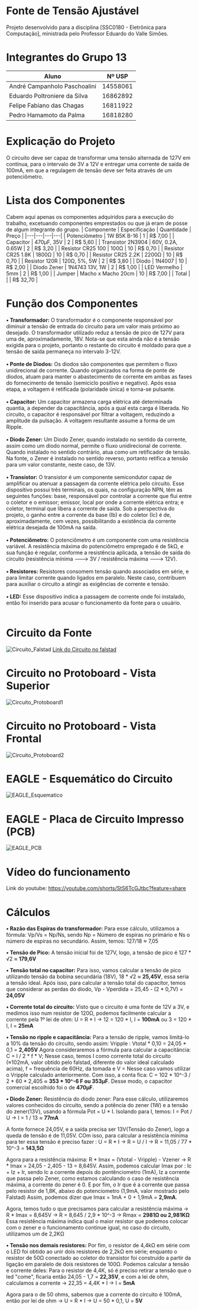 # Fonte de Tensão Ajustável
Projeto desenvolvido para a disciplina [SSC0180 - Eletrônica para Computação], ministrada pelo Professor Eduardo do Valle Simôes.

# Integrantes do Grupo 13
| Aluno | Nº USP |
|---|---|
| André Campanholo Paschoalini | 14558061 |
| Eduardo Poltroniere da Silva | 16862892 |
| Felipe Fabiano das Chagas | 16811922 |
| Pedro Hamamoto da Palma | 16818280 |

# Explicação do Projeto
O circuito deve ser capaz de transformar uma tensão alternada de 127V em contínua, para o intervalo de 3V a 12V e entregar uma corrente de saída de 100mA, em que a regulagem de tensão deve ser feita através de um potenciômetro.

# Lista dos Componentes
Cabem aqui apenas os componentes adquiridos para a execução do trabalho, excetuando componentes emprestados ou que já eram de posse de algum integrante do grupo.
| Componente | Especificação | Quantidade | Preço |
|---|---|---|---|
| Potenciômetro | 1W B5K B-16 | 1 | R$ 7,00 |
| Capacitor | 470μF, 35V | 2 | R$ 5,60 |
| Transistor 2N3904 | 60V, 0.2A, 0.65W | 2 | R$ 3,20 |
| Resistor CR25 100 | 100Ω | 10 | R$ 0,70 |
| Resistor CR25 1.8K | 1800Ω | 10 | R$ 0,70 |
| Resistor CR25 2.2K | 2200Ω | 10 | R$ 0,70 |
| Resistor 120R | 120Ω, 5%, 5W | 2 | R$ 3,80 |
| Diodo | 1N4007 | 10 | R$ 2,00 |
| Diodo Zener | 1N4743 13V, 1W | 2 | R$ 1,00 |
| LED Vermelho | 5mm | 2 | R$ 1,00 |
| Jumper | Macho x Macho 20cm | 10 | R$ 7,00 |
| Total |   |   | R$ 32,70 |

# Função dos Componentes
**• Transformador:** O transformador é o componente responsável por diminuir a tensão de entrada do circuito para um valor mais próximo ao desejado. O transformador utilizado reduz a tensão de pico de 127V para uma de, aproximadamente, 18V. Nota-se que esta ainda não é a tensão exigida para o projeto, portanto o restante do circuito é moldado para que a tensão de saída permaneça no intervalo 3-12V.<br><br>
**• Ponte de Diodos:** Os diodos são componentes que permitem o fluxo unidirecional de corrente. Quando organizados na forma de ponte de diodos, atuam para manter o abastecimento de corrente em ambas as fases do fornecimento de tensão (semiciclo positivo e negativo). Após essa etapa, a voltagem é retificada (polaridade única) e torna-se pulsante.<br><br>
**• Capacitor:** Um capacitor armazena carga elétrica até determinada quantia, a depender da capacitância, após a qual esta carga é liberada. No circuito, o capacitor é responsável por filtrar a voltagem, reduzindo a amplitude da pulsação. A voltagem resultante assume a forma de um Ripple.<br><br>
**• Diodo Zener:** Um Diodo Zener, quando instalado no sentido da corrente, assim como um diodo normal, permite o fluxo unidirecional de corrente. Quando instalado no sentido contrário, atua como um retificador de tensão. Na fonte, o Zener é instalado no sentido reverso, portanto retifica a tensão para um valor constante, neste caso, de 13V.<br><br>
**• Transistor:** O transistor é um componente semicondutor capaz de amplificar ou atenuar a passagem da corrente elétrica pelo circuito. Esse dispositivo possui três terminais, os quais, na configuração NPN, têm as seguintes funções: base, responsável por controlar a corrente que flui entre o coletor e o emissor; emissor, local por onde a corrente elétrica entra; e coletor, terminal que libera a corrente de saída. Sob a perspectiva do projeto, o ganho entre a corrente da base (Ib) e do coletor (Ic) é de, aproximadamente, cem vezes, possibilitando a existência da corrente elétrica desejada de 100mA na saída.<br><br>
**• Potenciômetro:** O potenciômetro é um componente com uma resistência variável. A resistência máxima do potenciômetro empregado é de 5kΩ, e sua função é regular, conforme a resistência aplicada, a tensão de saída do circuito (resistência mínima ---> 3V / resistência máxima ---> 12V).<br><br>
**• Resistores:** Resistores consomem tensão quando associados em série, e para limitar corrente quando ligados em paralelo. Neste caso, contribuem para auxiliar o circuito a atingir as exigências de corrente e tensão.<br><br>
**• LED:** Esse dispositivo indica a passagem de corrente onde foi instalado, então foi inserido para acusar o funcionamento da fonte para o usuário.<br><br>

# Circuito da Fonte
![Circuito_Falstad](https://github.com/user-attachments/assets/753f5140-2f8f-4558-91b9-41d9b97e7e20)
[Link do Circuito no falstad](https://tinyurl.com/2cjqocsm)

# Circuito no Protoboard - Vista Superior
![Circuito_Protoboard1](https://github.com/user-attachments/assets/ac1da0dd-7930-468d-b1b4-476971e12a93)

# Circuito no Protoboard - Vista Frontal
![Circuito_Protoboard2](https://github.com/user-attachments/assets/5a615ed1-d733-4367-8e0f-ed9c118c0db6)

# EAGLE - Esquemático do Circuito 
![EAGLE_Esquematico](https://github.com/user-attachments/assets/f0c94348-775d-4e4a-9912-604963d73fee)

# EAGLE - Placa de Circuito Impresso (PCB)
![EAGLE_PCB](https://github.com/user-attachments/assets/ca3a65e0-cf54-4e7a-9ae3-f715dc206810)

# Vídeo do funcionamento
Link do youtube: https://youtube.com/shorts/StS6TcGJtbc?feature=share
# Cálculos

**• Razão das Espiras do transformador:** Para esse cálculo, utilizamos a fórmula: Vp/Vs = Np/Ns, sendo Np = Número de espiras no primário e Ns o número de espiras no secundário. Assim, temos: 127/18 ≈ 7,05

**• Tensão de Pico:** A tensão inicial foi de 127V, logo, a tensão de pico é 127 * √2 ≈ **179,6V**

**• Tensão total no capacitor:** Para isso, vamos calcular a tensão de pico utilizando tensão da bobina secundária (18V), 18 * √2 ≈ **25,45V**, essa seria a tensão ideal.
Após isso, para calcular a tensão total do capacitor, temos que considerar as perdas do diodo, Vp - Vperdida = 25,45 - (2 * 0,7V) = **24,05V** 

**• Corrente total do circuito:** Visto que o circuito é uma fonte de 12V a 3V, e medimos isso num resistor de 120Ω, podemos facilmente calcular a corrente pela 1º lei de ohm: U = R * I -> 12 = 120 * I, I = **100mA** ou 3 = 120 * I, I = **25mA**

**• Tensão no ripple e capacitância:** Para a tensão de ripple, vamos limitá-lo a 10% da tensão do circuito, sendo assim: Vripple : Vtotal * 0,10 = 24,05 * 0,1 = **2,405V**
Agora consideraremos a fórmula para calcular a capacitância: C = I / 2 * f * V; Nesse caso, temos I como corrente total do circuito (≈102mA, valor obtido pelo falstad, diferente do valor ideal calculado acima), f = frequência de 60Hz, da tomada e V = Nesse caso vamos utilizar o Vripple calculado anteriormente. Com isso, a conta fica: C = 102 * 10^-3 / 2 * 60 * 2,405 ≈ **353 * 10^-6 F ou 353μF**. Desse modo, o capacitor comercial escolhido foi o de **470μF**. 

**• Diodo Zener:** Resistência do diodo zener: Para esse cálculo, utilizaremos valores conhecidos do circuito, sendo a potência do zener (1W) e a tensão do zener(13V), usando a fórmula Pot = U * I. Isolando para I, temos: I = Pot / U -> I = 1 / 13  ≈ **77mA**

A fonte fornece 24,05V, e a saída precisa ser 13V(Tensão do Zener), logo a queda de tensão é de 11,05V. COm isso, para calcular a resistência mínima para ter essa tensão é preciso fazer : U = R * I -> R = U / I -> R = 11,05 / 77 * 10^-3 =  **143,5Ω**    

Agora para a resistência máxima: R * Imax = (Vtotal - Vripple) - Vzener -> R * Imax = 24,05 - 2,405 - 13 = 8,645V. Assim, podemos calcular Imax por : Ic + Iz + Ir, sendo Ic a corrente depois do pontênciometro (1mA), Iz a corrente que passa pelo Zener, como estamos calculando o caso de resistência máxima, a corrente do zener é 0. E por fim, o Ir que é a corrente que passa pelo resistor de 1,8K, abaixo do potenciometro (1,9mA, valor mostrado pelo Falstad)
Assim, podemos dizer que Imax = 1mA + 0 + 1,9mA = **2,9mA**. 

Agora, temos tudo o que precisamos para calcular a resistência máxima -> R * Imax = 8,645V -> R = 8,645 / 2,9 * 10^-3 -> Rmax = **2981Ω ou 2,981KΩ**
Essa resistência máxima indica qual o maior resistor que podemos colocar com o zener e o funcionamento continue igual, no caso do circuito, utilizamos um de 2,2KΩ

**• Tensão nos demais resistores:**
Por fim, o resistor de 4,4kΩ em série com o LED foi obtido ao unir dois resistores de 2,2kΩ em série; enquanto o resistor de 50Ω conectado ao coletor do transistor foi construído a partir da ligação em paralelo de dois resistores de 100Ω.
Podemos calcular a tensão e corrente deles:  Para o resistor de 4,4K, só é preciso retirar a tensão que o led "come", ficaria então 24,05 - 1,7 = **22,35V**, e com a lei de ohm, calculamos a corrente -> 22,35 = 4,4K * I -> I = **5mA**

Agora para o de 50 ohms, sabemos que a corrente do circuito é 100mA, então por lei de ohm -> U = R * I -> U = 50 * 0,1, U = **5V**


